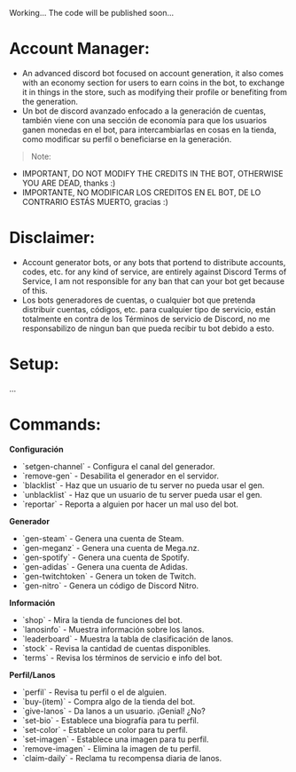 Working... The code will be published soon...

# Account Manager:
- An advanced discord bot focused on account generation, it also comes with an economy section for users to earn coins in the bot, to exchange it in things in the store, such as modifying their profile or benefiting from the generation.
- Un bot de discord avanzado enfocado a la generación de cuentas, también viene con una sección de economía para que los usuarios ganen monedas en el bot, para intercambiarlas en cosas en la tienda, como modificar su perfil o beneficiarse en la generación.
>Note:
- IMPORTANT, DO NOT MODIFY THE CREDITS IN THE BOT, OTHERWISE YOU ARE DEAD, thanks :)
- IMPORTANTE, NO MODIFICAR LOS CREDITOS EN EL BOT, DE LO CONTRARIO ESTÁS MUERTO, gracias :)

# Disclaimer:
- Account generator bots, or any bots that portend to distribute accounts, codes, etc. for any kind of service, are entirely against Discord Terms of Service, I am not responsible for any ban that can your bot get because of this.
- Los bots generadores de cuentas, o cualquier bot que pretenda distribuir cuentas, códigos, etc. para cualquier tipo de servicio, están totalmente en contra de los Términos de servicio de Discord, no me responsabilizo de ningun ban que pueda recibir tu bot debido a esto.

# Setup:
...
# Commands:
**Configuración**
- \`setgen-channel\` - Configura el canal del generador.
- \`remove-gen\` - Desabilita el generador en el servidor.
- \`blacklist\` - Haz que un usuario de tu server no pueda usar el gen.
- \`unblacklist\` - Haz que un usuario de tu server pueda usar el gen.
- \`reportar\` - Reporta a alguien por hacer un mal uso del bot.

**Generador**
- \`gen-steam\` - Genera una cuenta de Steam.
- \`gen-meganz\` - Genera una cuenta de Mega.nz.
- \`gen-spotify\` - Genera una cuenta de Spotify.
- \`gen-adidas\` - Genera una cuenta de Adidas.
- \`gen-twitchtoken\` - Genera un token de Twitch.
- \`gen-nitro\` - Genera un código de Discord Nitro.

**Información**
- \`shop\` - Mira la tienda de funciones del bot.
- \`lanosinfo\` - Muestra información sobre los lanos.
- \`leaderboard\` - Muestra la tabla de clasificación de lanos.
- \`stock\` - Revisa la cantidad de cuentas disponibles.
- \`terms\` - Revisa los términos de servicio e info del bot.

**Perfil/Lanos**
- \`perfil\` - Revisa tu perfil o el de alguien.
- \`buy-(item)\` - Compra algo de la tienda del bot.
- \`give-lanos\` - Da lanos a un usuario. ¡Genial! ¿No?
- \`set-bio\` - Establece una biografía para tu perfil.
- \`set-color\` - Establece un color para tu perfil.
- \`set-imagen\` - Establece una imagen para tu perfil.
- \`remove-imagen\` - Elimina la imagen de tu perfil.
- \`claim-daily\` - Reclama tu recompensa diaria de lanos.





